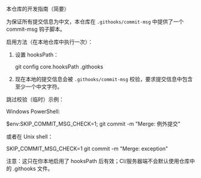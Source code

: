 本仓库的开发指南（简要）

为保证所有提交信息为中文，本仓库在 `.githooks/commit-msg` 中提供了一个 commit-msg 钩子脚本。

启用方法（在本地仓库中执行一次）：

1. 设置 hooksPath：

   git config core.hooksPath .githooks

2. 现在本地的提交信息会被 `.githooks/commit-msg` 校验，要求提交信息中包含至少一个中文字符。

跳过校验（临时）示例：

Windows PowerShell:

   $env:SKIP_COMMIT_MSG_CHECK=1; git commit -m "Merge: 例外提交"

或者在 Unix shell：

   SKIP_COMMIT_MSG_CHECK=1 git commit -m "Merge: exception"

注意：这只在你本地启用了 hooksPath 后有效；CI/服务器端不会默认使用仓库中的 .githooks 文件。

